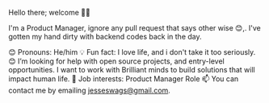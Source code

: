 
Hello there; welcome 👋🏾

I'm a Product Manager, ignore any pull request that says other wise 😊,. I've gotten my hand dirty with backend codes back in the day.

😊 Pronouns: He/him
💡 Fun fact: I love life, and i don't take it too seriously.
😊 I’m looking for help with open source projects, and entry-level opportunities. I want to work with Brilliant minds to build solutions that will impact human life.
💼 Job interests: Product Manager Role
📫 You can contact me by emailing jesseswags@gmail.com.
